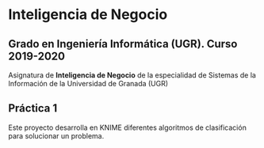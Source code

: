 # Inteligencia de Negocio
## Grado en Ingeniería Informática (UGR). Curso 2019-2020

Asignatura de **Inteligencia de Negocio** de la especialidad de Sistemas de la Información de la Universidad de Granada (UGR)

## Práctica 1

Este proyecto desarrolla en KNIME diferentes algoritmos de clasificación para solucionar un problema.
